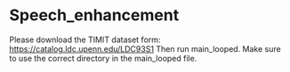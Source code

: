 # Speech_enhancement

Please download the TIMIT dataset form: https://catalog.ldc.upenn.edu/LDC93S1 
Then run main_looped.
Make sure to use the correct directory in the main_looped file.

